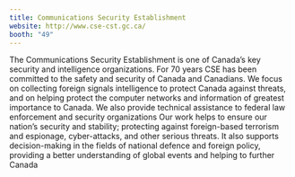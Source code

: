 ```yaml
---
title: Communications Security Establishment
website: http://www.cse-cst.gc.ca/
booth: "49"
---
```


The Communications Security Establishment is one of Canada’s key security and intelligence organizations. For 70 years CSE has been committed to the safety and security of Canada and Canadians. We focus on collecting foreign signals intelligence to protect Canada against threats, and on helping protect the computer networks and information of greatest importance to Canada. We also provide technical assistance to federal law enforcement and security organizations
Our work helps to ensure our nation’s security and stability; protecting against foreign-based terrorism and espionage, cyber-attacks, and other serious threats. It also supports decision-making in the fields of national defence and foreign policy, providing a better understanding of global events and helping to further Canada
